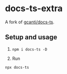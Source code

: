 # docs-ts-extra

A fork of [gcanti/docs-ts](https://github.com/gcanti/docs-ts).

## Setup and usage

1. `npm i docs-ts -D`

2. Run

```sh
npx docs-ts
```

